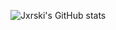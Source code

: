 ![Jxrski's GitHub stats](https://github-readme-stats.vercel.app/api?username=jxrski?theme=shadow_red_icons=true)
